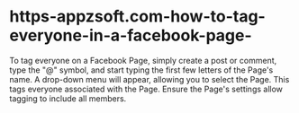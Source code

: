 # https-appzsoft.com-how-to-tag-everyone-in-a-facebook-page-
To tag everyone on a Facebook Page, simply create a post or comment, type the "@" symbol, and start typing the first few letters of the Page's name. A drop-down menu will appear, allowing you to select the Page. This tags everyone associated with the Page. Ensure the Page's settings allow tagging to include all members.
